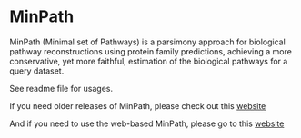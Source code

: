 # MinPath
MinPath (Minimal set of Pathways) is a parsimony approach for biological pathway reconstructions using protein family predictions, achieving a more conservative, yet more faithful, estimation of the biological pathways for a query dataset.

See readme file for usages.

If you need older releases of MinPath, please check out this [website](https://omics.informatics.indiana.edu/MinPath/)

And if you need to use the web-based MinPath, please go to this [website](https://omics.informatics.indiana.edu/MinPath/run.php)
